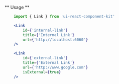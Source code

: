 ** Usage **

```javascript static
    import { Link } from 'ui-react-component-kit'
```

```jsx
    <Link
        id={'internal-link'}
        title={'Internal Link'}   
        url={'http://localhost:6060'}
    />
```

```jsx
    <Link
        id={'external-link'}
        title={'External Link'}   
        url={'http://www.google.com'}
        isExternal={true}
    />
```